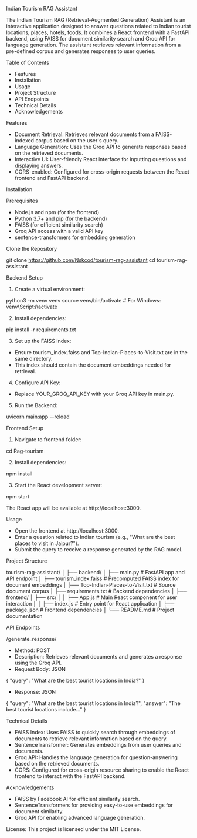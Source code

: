 Indian Tourism RAG Assistant

The Indian Tourism RAG (Retrieval-Augmented Generation) Assistant is an interactive application designed to answer questions related to Indian tourist locations, places, hotels, foods. It combines a React frontend with a FastAPI backend, using FAISS for document similarity search and Groq API for language generation. The assistant retrieves relevant information from a pre-defined corpus and generates responses to user queries.

Table of Contents

* Features
* Installation
* Usage
* Project Structure
* API Endpoints
* Technical Details
* Acknowledgements

Features

* Document Retrieval: Retrieves relevant documents from a FAISS-indexed corpus based on the user's query.
* Language Generation: Uses the Groq API to generate responses based on the retrieved documents.
* Interactive UI: User-friendly React interface for inputting questions and displaying answers.
* CORS-enabled: Configured for cross-origin requests between the React frontend and FastAPI backend.

Installation

Prerequisites

* Node.js and npm (for the frontend)
* Python 3.7+ and pip (for the backend)
* FAISS (for efficient similarity search)
* Groq API access with a valid API key
* sentence-transformers for embedding generation

Clone the Repository

git clone https://github.com/Nskcod/tourism-rag-assistant
cd tourism-rag-assistant

Backend Setup

1. Create a virtual environment:

python3 -m venv venv
source venv/bin/activate  # For Windows: venv\Scripts\activate

2. Install dependencies:

pip install -r requirements.txt

3. Set up the FAISS index:

* Ensure tourism_index.faiss and Top-Indian-Places-to-Visit.txt are in the same directory.
* This index should contain the document embeddings needed for retrieval.

4. Configure API Key:

* Replace YOUR_GROQ_API_KEY with your Groq API key in main.py.

5. Run the Backend:

uvicorn main:app --reload


Frontend Setup

1. Navigate to frontend folder:

cd Rag-tourism

2. Install dependencies:

npm install

3. Start the React development server:

npm start

The React app will be available at http://localhost:3000.


Usage

* Open the frontend at http://localhost:3000.
* Enter a question related to Indian tourism (e.g., "What are the best places to visit in Jaipur?").
* Submit the query to receive a response generated by the RAG model.


Project Structure

tourism-rag-assistant/
│
├── backend/
│   ├── main.py               # FastAPI app and API endpoint
│   ├── tourism_index.faiss    # Precomputed FAISS index for document embeddings
│   ├── Top-Indian-Places-to-Visit.txt  # Source document corpus
│   ├── requirements.txt       # Backend dependencies
│
├── frontend/
│   ├── src/
│   │   ├── App.js             # Main React component for user interaction
│   │   ├── index.js           # Entry point for React application
│   ├── package.json           # Frontend dependencies
│
└── README.md                  # Project documentation


API Endpoints

/generate_response/
* Method: POST
* Description: Retrieves relevant documents and generates a response using the Groq API.
* Request Body: JSON

{
    "query": "What are the best tourist locations in India?"
}


* Response: JSON

{
    "query": "What are the best tourist locations in India?",
    "answer": "The best tourist locations include..."
}


Technical Details

* FAISS Index: Uses FAISS to quickly search through embeddings of documents to retrieve relevant information based on the query.
* SentenceTransformer: Generates embeddings from user queries and documents.
* Groq API: Handles the language generation for question-answering based on the retrieved documents.
* CORS: Configured for cross-origin resource sharing to enable the React frontend to interact with the FastAPI backend.

Acknowledgements

* FAISS by Facebook AI for efficient similarity search.
* SentenceTransformers for providing easy-to-use embeddings for document similarity.
* Groq API for enabling advanced language generation.

License: This project is licensed under the MIT License.
